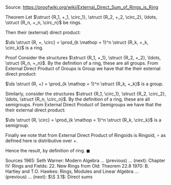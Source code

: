 # 

Source: https://proofwiki.org/wiki/External_Direct_Sum_of_Rings_is_Ring

Theorem
Let $\struct {R_1, +_1, \circ_1}, \struct {R_2, +_2, \circ_2}, \ldots, \struct {R_n, +_n, \circ_n}$ be rings.

Then their (external) direct product:

$\ds \struct {R, +, \circ} = \prod_{k \mathop = 1}^n \struct {R_k, +_k, \circ_k}$
is a ring.


Proof
Consider the structures $\struct {R_1, +_1}, \struct {R_2, +_2}, \ldots, \struct {R_n, +_n}$.
By the definition of a ring, these are all groups.
From External Direct Product of Groups is Group we have that the their external direct product:

$\ds \struct {R, +} = \prod_{k \mathop = 1}^n \struct {R_k, +_k}$
is a group.

Similarly, consider the structures $\struct {R_1, \circ_1}, \struct {R_2, \circ_2}, \ldots, \struct {R_n, \circ_n}$.
By the definition of a ring, these are all semigroups.
From External Direct Product of Semigroups we have that the their external direct product:

$\ds \struct {R, \circ} = \prod_{k \mathop = 1}^n \struct {R_k, \circ_k}$
is a semigroup.

Finally we note that from External Direct Product of Ringoids is Ringoid, $\circ$ as defined here is distributive over $+$.

Hence the result, by definition of ring.
$\blacksquare$


Sources
1965: Seth Warner: Modern Algebra ... (previous) ... (next): Chapter $\text {IV}$: Rings and Fields: $22$. New Rings from Old: Theorem $22.8$
1970: B. Hartley and T.O. Hawkes: Rings, Modules and Linear Algebra ... (previous) ... (next): $\S 3.1$: Direct sums




